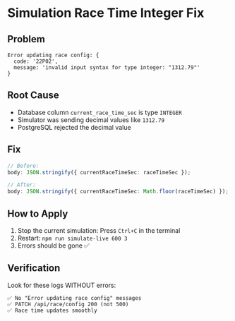 # Simulation Race Time Integer Fix

## Problem

```
Error updating race config: {
  code: '22P02',
  message: 'invalid input syntax for type integer: "1312.79"'
}
```

## Root Cause

- Database column `current_race_time_sec` is type `INTEGER`
- Simulator was sending decimal values like `1312.79`
- PostgreSQL rejected the decimal value

## Fix

```typescript
// Before:
body: JSON.stringify({ currentRaceTimeSec: raceTimeSec });

// After:
body: JSON.stringify({ currentRaceTimeSec: Math.floor(raceTimeSec) });
```

## How to Apply

1. Stop the current simulation: Press `Ctrl+C` in the terminal
2. Restart: `npm run simulate-live 600 3`
3. Errors should be gone ✅

## Verification

Look for these logs WITHOUT errors:

```
✅ No "Error updating race config" messages
✅ PATCH /api/race/config 200 (not 500)
✅ Race time updates smoothly
```





